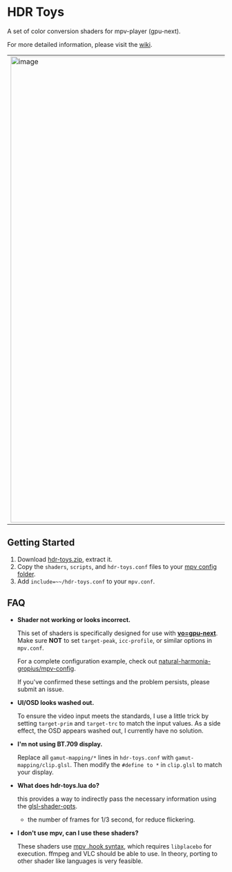 # HDR Toys

A set of color conversion shaders for mpv-player (gpu-next).

For more detailed information, please visit the [wiki](https://github.com/natural-harmonia-gropius/hdr-toys/wiki).

|                                                                                                                                      |                                                                                                                                      |                                                                                                                                      |
| ------------------------------------------------------------------------------------------------------------------------------------ | ------------------------------------------------------------------------------------------------------------------------------------ | ------------------------------------------------------------------------------------------------------------------------------------ |
| <img width="1920" height="1080" alt="image" src="https://github.com/user-attachments/assets/2ee1f4af-9ef3-4cae-a8f2-3ac4412a8a6f" /> | <img width="1920" height="1080" alt="image" src="https://github.com/user-attachments/assets/93997a25-1adc-43f9-ae3d-548477075b0f" /> | <img width="1920" height="1080" alt="image" src="https://github.com/user-attachments/assets/b7d81ffe-ff03-4e4c-98bd-daaf142ca83b" /> |

## Getting Started

1. Download [hdr-toys.zip](https://github.com/natural-harmonia-gropius/hdr-toys/archive/refs/heads/master.zip), extract it.
2. Copy the `shaders`, `scripts`, and `hdr-toys.conf` files to your [mpv config folder](https://mpv.io/manual/master/#configuration-files).
3. Add `include=~~/hdr-toys.conf` to your `mpv.conf`.

## FAQ

- **Shader not working or looks incorrect.**

  This set of shaders is specifically designed for use with [**vo=gpu-next**](https://mpv.io/manual/master/#video-output-drivers-gpu-next). Make sure **NOT** to set `target-peak`, `icc-profile`, or similar options in `mpv.conf`.

  For a complete configuration example, check out [natural-harmonia-gropius/mpv-config](https://github.com/natural-harmonia-gropius/mpv-config).

  If you've confirmed these settings and the problem persists, please submit an issue.

- **UI/OSD looks washed out.**

  To ensure the video input meets the standards, I use a little trick by setting `target-prim` and `target-trc` to match the input values. As a side effect, the OSD appears washed out, I currently have no solution.

- **I'm not using BT.709 display.**

  Replace all `gamut-mapping/*` lines in `hdr-toys.conf` with `gamut-mapping/clip.glsl`. Then modify the `#define to *` in `clip.glsl` to match your display.

- **What does hdr-toys.lua do?**

  this provides a way to indirectly pass the necessary information using the [glsl-shader-opts](https://mpv.io/manual/master/#options-glsl-shader-opts).

  - the number of frames for 1/3 second, for reduce flickering.

- **I don't use mpv, can I use these shaders?**

  These shaders use [mpv .hook syntax](https://libplacebo.org/custom-shaders/), which requires `libplacebo` for execution. ffmpeg and VLC should be able to use. In theory, porting to other shader like languages is very feasible.
